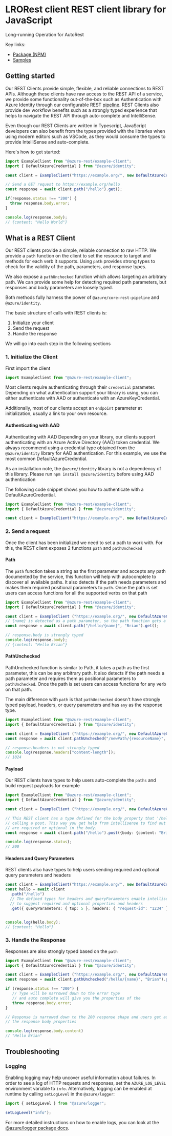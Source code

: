 # LRORest client REST client library for JavaScript

Long-running Operation for AutoRest

Key links:

- [Package (NPM)](https://www.npmjs.com/package/@msinternal/lro-rest)
- [Samples](https://github.com/Azure-Samples/azure-samples-js-management)

## Getting started

Our REST Clients provide simple, flexible, and reliable connections to REST APIs. Although these clients have raw access to the REST API of a service, we provide some functionality out-of-the-box such as Authentication with Azure Identity through our configurable REST [pipeline](https://github.com/Azure/azure-sdk-for-js/issues/8461). REST Clients also provide dev workflow benefits such as a strongly typed experience that helps to navigate the REST API through auto-complete and IntelliSense.

Even though our REST Clients are written in Typescript, JavaScript developers can also benefit from the types provided with the libraries when using modern editors such as VSCode, as they would consume the types to provide IntelliSense and auto-complete.

Here's how to get started:

```typescript
import ExampleClient from "@azure-rest/example-client";
import { DefaultAzureCredential } from "@azure/identity";

const client = ExampleClient("https://example.org/", new DefaultAzureCredential());

// Send a GET request to https://example.org/hello
const response = await client.path("/hello").get();

if(response.status !== "200") {
  throw response.body.error;
}

console.log(response.body);
// {content: "Hello World"}
```

## What is a REST Client

Our REST clients provide a simple, reliable connection to raw HTTP. We provide a `path` function on the client to set the resource to target and methods for each verb it supports. Using `path` provides strong types to check for the validity of the path, parameters, and response types.

We also expose a `pathUnchecked` function which allows targeting an arbitrary path. We can provide some help for detecting required path parameters, but responses and body parameters are loosely typed.

Both methods fully harness the power of `@azure/core-rest-pipeline` and `@azure/identity`.

The basic structure of calls with REST clients is:

1. Initialize your client
2. Send the request
3. Handle the response

We will go into each step in the following sections

### 1. Initialize the Client

First import the client

```typescript
import ExampleClient from "@azure-rest/example-client";
```

Most clients require authenticating through their `credential` parameter. Depending on what authentication support your library is using, you can either authenticate with AAD or authenticate with an AzureKeyCredential.

Additionally, most of our clients accept an `endpoint` parameter at initialization, usually a link to your own resource.

#### Authenticating with AAD

Authenticating with AAD
Depending on your library, our clients support authenticating with an Azure Active Directory (AAD) token credential. We always recommend using a credential type obtained from the `@azure/identity` library for AAD authentication. For this example, we use the most common DefaultAzureCredential.

As an installation note, the `@azure/identity` library is not a dependency of this library. Please run `npm install @azure/identity` before using AAD authentication

The following code snippet shows you how to authenticate with a DefaultAzureCredential.

```typescript
import ExampleClient from "@azure-rest/example-client";
import { DefaultAzureCredential } from "@azure/identity";

const client = ExampleClient("https://example.org/", new DefaultAzureCredential());
```

### 2. Send a request

Once the client has been initialized we need to set a path to work with. For this, the REST client exposes 2 functions `path` and `pathUnchecked`

#### Path

The `path` function takes a string as the first parameter and accepts any path documented by the service, this function will help with autocomplete to discover all available paths. It also detects if the path needs parameters and makes them required positional parameters to `path`. Once the path is set users can access functions for all the supported verbs on that path

```typescript
import ExampleClient from "@azure-rest/example-client";
import { DefaultAzureCredential } from "@azure/identity";

const client = ExampleClient ("https://example.org/", new DefaultAzureCredential());
// {name} is detected as a path parameter, so the path function gets a required parameter
const response = await client.path("/hello/{name}", "Brian").get();

// response.body is strongly typed
console.log(response.body);
// {content: "Hello Brian"}
```

#### PathUnchecked

PathUnchecked function is similar to Path, it takes a path as the first parameter, this can be any arbitrary path. It also detects if the path needs a path parameter and requires them as positional parameters to `pathUnchecked`. Once the path is set users can access functions for any verb on that path.

The main difference with `path` is that `pathUnchecked` doesn't have strongly typed payload, headers, or query parameters and has `any` as the response type.

```typescript
import ExampleClient from "@azure-rest/example-client";
import { DefaultAzureCredential } from "@azure/identity";

const client = ExampleClient ("https://example.org/", new DefaultAzureCredential());
const response = await client.pathUnchecked("/newPath/{resourceName}", "greeter").head();

// response.headers is not strongly typed
console.log(response.headers["content-length"]);
// 1024
```

#### Payload

Our REST clients have types to help users auto-complete the `paths` and build request payloads for example

```typescript
import ExampleClient from "@azure-rest/example-client";
import { DefaultAzureCredential } from "@azure/identity";

const client = ExampleClient ("https://example.org/", new DefaultAzureCredential());

// This REST client has a type defined for the body property that '/hello' takes when 
// calling a post. This way you get help from intellisense to find out which properties
// are required or optional in the body.
const response = await client.path("/hello").post({body: {content: "Brian"}});

console.log(response.status);
// 200

```

#### Headers and Query Parameters

REST clients also have types to help users sending required and optional query parameters and headers

```typescript
const client = ExampleClient("https://example.org/", new DefaultAzureCredential());
const hello = await client
  .path("/hello")
  // The defined types for headers and queryParameters enable intellisense 
  // to suggest required and optional properties and headers
  .get({ queryParameters: { top: 5 }, headers: { "request-id": "1234" } });


console.log(hello.body);
// {content: "Hello"}

```

### 3. Handle the Response

Responses are also strongly typed based on the `path`

```typescript
import ExampleClient from "@azure-rest/example-client";
import { DefaultAzureCredential } from "@azure/identity";

const client = ExampleClient ("https://example.org/", new DefaultAzureCredential());
const response = await client.pathUnchecked("/hello/{name}", "Brian").get();

if (response.status !== "200") {
   // Type will be narrowed down to the error type
   // and auto complete will give you the properties of the 
   throw response.body.error;
}

// Response is narrowed down to the 200 response shape and users get autocomplete for 
// the response body properties

console.log(response.body.content)
// "Hello Brian"
```

## Troubleshooting

### Logging

Enabling logging may help uncover useful information about failures. In order to see a log of HTTP requests and responses, set the `AZURE_LOG_LEVEL` environment variable to `info`. Alternatively, logging can be enabled at runtime by calling `setLogLevel` in the `@azure/logger`:

```javascript
import { setLogLevel } from "@azure/logger";

setLogLevel("info");
```

For more detailed instructions on how to enable logs, you can look at the [@azure/logger package docs](https://github.com/Azure/azure-sdk-for-js/tree/main/sdk/core/logger).
